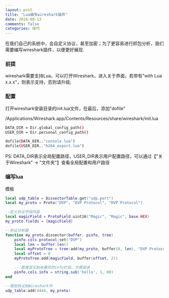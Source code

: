 ```yaml
---
layout: post
title: "Lua编写wireshark插件"
date: 2018-08-13
comments: false
categories: 技巧
---
```


在我们自己的系统中，会自定义协议，甚至加密；为了更容易进行抓包分析，我们需要编写wireshark插件，以便更好展现.

### 前提

wireshark需要支持Lua，可以打开Wireshark，进入关于界面，若带有"with Lua x.x.x"，则表示支持，否则请升级;

### 配置

打开wireshark安装目录的init.lua文件，在最后，添加"dofile"

/Applications/Wireshark.app/Contents/Resources/share/wireshark/init.lua
```bash
DATA_DIR = Dir.global_config_path()
USER_DIR = Dir.personal_config_path()

dofile(DATA_DIR.."console.lua")
dofile(USER_DIR.."h264_export.lua")
```
PS: DATA_DIR表示全局配置路径，USER_DIR表示用户配置路径，可以通过【"关于Wireshark" -> "文件夹"】查看全局配置和用户路径

### 编写lua

模板
```lua
local udp_table = DissectorTable.get("udp.port")
local my_proto = Proto("DVP", "DVP Protocol", "DVP Protocol")

--定义协议字段内容
local magicField = ProtoField.uint16("Magic", "Magic", base.HEX)
my_proto.fields = {magicField}

--协议分析器
function my_proto.dissector(buffer, pinfo, tree)
    pinfo.cols.protocol:set("DVP")
    local len = buffer:len()
    local myProtoTree = tree:add(my_proto, buffer(0, len), "DVP Protocol")
    local offset = 0
    myProtoTree:add(magicField, buffer(offset, 2))

    -- 直接显示到未展开的info栏目，方便阅读
    pinfo.cols.info = string.sub('hello', 1, 80)
end

--增加协议到Wireshark中
udp_table:add(4444, my_proto)
```
